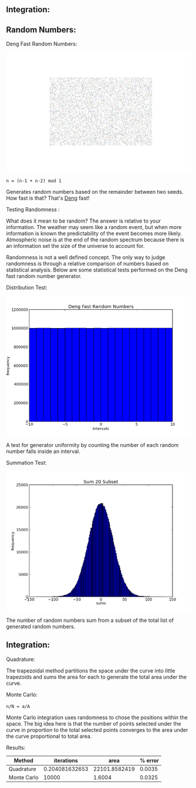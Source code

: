 Integration:
------------

Random Numbers:
--------------

Deng Fast Random Numbers:

![rand](./rand.png)

`n = (n-1 + n-2) mod 1`

Generates random numbers based on the remainder between two seeds. How fast is that? That's [Deng](http://en.wikipedia.org/wiki/Yuefan_Deng) fast!

Testing Randomness :

What does it mean to be random? The answer is relative to your information. The weather may seem like a random event, but when more information is known the predictability of the event becomes more likely. Atmospheric noise is at the end of the random spectrum because there is an information set the size of the universe to account for.

 Randomness is not a well defined concept. The only way to judge randomness is through a relative comparison of numbers based on statistical analysis. Below are some statistical tests performed on the Deng fast random number generator. 

Distribution Test:

![dist](./dist.png)

A test for generator uniformity by counting the number of each random number falls inside an interval.

Summation Test:

![sum](./sum.png)

The number of random numbers sum from a subset of the total list of generated random numbers.

Integration:
------------

Quadrature: 

The trapezoidal method partitions the space under the curve into little trapezoids and sums the area for each to generate the total area under the curve. 


Monte Carlo:

`n/N = a/A`

Monte Carlo integration uses randomness to chose the positions within the space. The big idea here is that the number of points selected under the curve in proportion to the total selected points converges to the area under the curve proportional to total area.  
 

Results:

| Method      |      iterations    |      area            | % error | 
|-------------|--------------------|----------------------|---------|
| Quadrature  | 0.204081632653     | 22101.8582419        | 0.0035  | 
| Monte Carlo | 10000              | 1.6004               | 0.0325  |